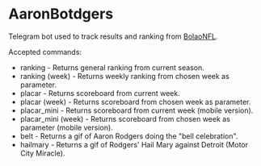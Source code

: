 # AaronBotdgers

Telegram bot used to track results and ranking from [BolaoNFL](https://www.felipe.zanon.tk/bolaonfl).

Accepted commands:
* ranking               - Returns general ranking from current season.
* ranking (week)        - Returns weekly ranking from chosen week as parameter.
* placar                - Returns scoreboard from current week.
* placar (week)         - Returns scoreboard from chosen week as parameter.
* placar_mini           - Returns scoreboard from current week (mobile version).
* placar_mini (week)    - Returns scoreboard from chosen week as parameter (mobile version).
* belt                  - Returns a gif of Aaron Rodgers doing the "bell celebration".
* hailmary              - Returns a gif of Rodgers' Hail Mary against Detroit (Motor City Miracle).
